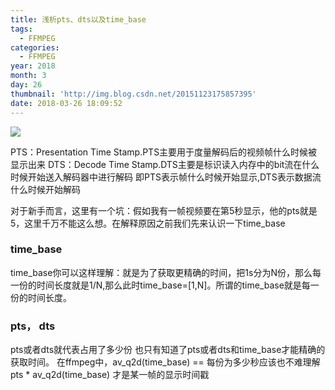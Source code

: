 ```yaml
---
title: 浅析pts、dts以及time_base
tags:
  - FFMPEG
categories:
  - FFMPEG
year: 2018
month: 3
day: 26
thumbnail: 'http://img.blog.csdn.net/20151123175857395'
date: 2018-03-26 18:09:52
---
```



![](http://i1-news.softpedia-static.com/images/news-700/FFmpeg-2-0-1-Officially-Released.png)

PTS：Presentation Time Stamp.PTS主要用于度量解码后的视频帧什么时候被显示出来
DTS：Decode Time Stamp.DTS主要是标识读入内存中的bit流在什么时候开始送入解码器中进行解码
即PTS表示帧什么时候开始显示,DTS表示数据流什么时候开始解码

<!-- more -->
对于新手而言，这里有一个坑：假如我有一帧视频要在第5秒显示，他的pts就是5，这里千万不能这么想。在解释原因之前我们先来认识一下time_base

### time_base
time_base你可以这样理解：就是为了获取更精确的时间，把1s分为N份，那么每一份的时间长度就是1/N,那么此时time_base=[1,N]。所谓的time_base就是每一份的时间长度。

### pts， dts
pts或者dts就代表占用了多少份
也只有知道了pts或者dts和time_base才能精确的获取时间。
在ffmpeg中，av_q2d(time_base) == 每份为多少秒应该也不难理解 pts *  av_q2d(time_base) 才是某一帧的显示时间戳